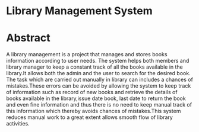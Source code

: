 # Library Management System

# Abstract
A  library management is a project that manages and stores books information according to user needs. The system helps both members and library manager to keep a constant track of all the books available in the library.It allows both the admin and the user to search for the desired book. The task which are carried out manually in library can includes a chances of mistakes.These errors can be avoided by allowing the system to keep track of information such as record of new books and retrieve the details of books available in the library,issue date book, last date to return the book and even fine information and thus there is no need to keep manual track of this information which thereby avoids chances of mistakes.This system reduces manual work to a great extent allows smooth flow of library activities.
